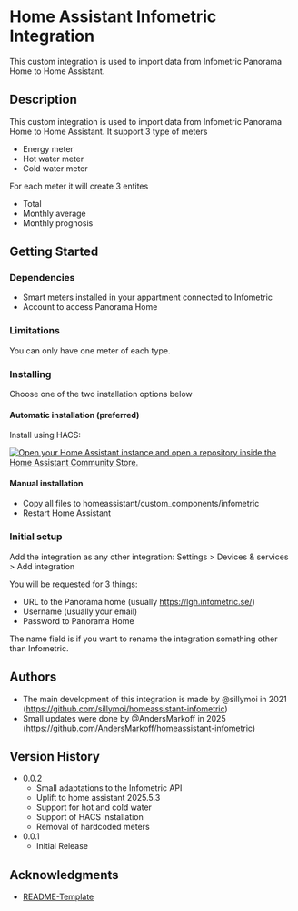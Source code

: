 # Home Assistant Infometric Integration

This custom integration is used to import data from Infometric Panorama Home to Home Assistant.

## Description

This custom integration is used to import data from Infometric Panorama Home to Home Assistant. It support 3 type of meters
* Energy meter
* Hot water meter
* Cold water meter

For each meter it will create 3 entites
* Total
* Monthly average
* Monthly prognosis

## Getting Started

### Dependencies

* Smart meters installed in your appartment connected to Infometric
* Account to access Panorama Home

### Limitations
You can only have one meter of each type.

### Installing

Choose one of the two installation options below

#### Automatic installation (preferred)
Install using HACS:

[![Open your Home Assistant instance and open a repository inside the Home Assistant Community Store.](https://my.home-assistant.io/badges/hacs_repository.svg)](https://my.home-assistant.io/redirect/hacs_repository/?repository=homeassistant-infometric&owner=sillymoi)


#### Manual installation
* Copy all files to homeassistant/custom_components/infometric
* Restart Home Assistant

### Initial setup

Add the integration as any other integration: Settings > Devices & services > Add integration

You will be requested for 3 things:
* URL to the Panorama home (usually https://lgh.infometric.se/)
* Username (usually your email)
* Password to Panorama Home

The name field is if you want to rename the integration something other than Infometric.

## Authors

* The main development of this integration is made by @sillymoi in 2021 (https://github.com/sillymoi/homeassistant-infometric)
* Small updates were done by @AndersMarkoff in 2025 (https://github.com/AndersMarkoff/homeassistant-infometric)


## Version History

* 0.0.2
    * Small adaptations to the Infometric API
    * Uplift to home assistant 2025.5.3
    * Support for hot and cold water
    * Support of HACS installation
    * Removal of hardcoded meters
* 0.0.1
    * Initial Release


## Acknowledgments

* [README-Template](https://gist.github.com/DomPizzie/7a5ff55ffa9081f2de27c315f5018afc)
